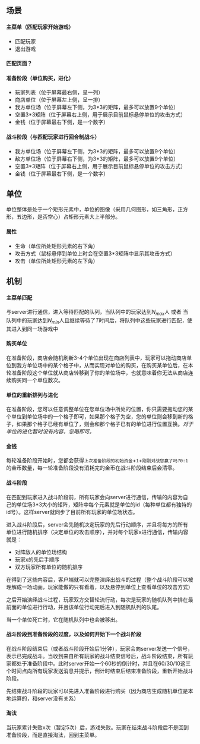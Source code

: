

## 场景

#### 主菜单（匹配玩家开始游戏）

- 匹配玩家
- 退出游戏

#### 匹配页面？

#### 准备阶段（单位购买，进化）

- 玩家列表（位于屏幕最右侧，呈一列）
- 商店单位（位于屏幕左上侧，呈一排）
- 我方单位场（位于屏幕左下侧，为3*3的矩阵，最多可以放置9个单位）
- 空置3*3矩阵（位于屏幕右上侧，用于展示目前鼠标悬停单位的攻击方式）
- 金钱（位于屏幕最右下侧，是一个数字）

#### 战斗阶段（与匹配玩家进行回合制战斗）

- 我方单位场（位于屏幕左下侧，为3*3的矩阵，最多可以放置9个单位）
- 敌方单位场（位于屏幕右下侧，为3*3的矩阵，最多可以放置9个单位）
- 空置3*3矩阵（位于屏幕右上侧，用于展示目前鼠标悬停单位的攻击方式）
- 金钱（位于屏幕最右下侧，是一个数字）



## 单位

单位整体是处于一个矩形元素中，单位的图像（采用几何图形，如三角形，正方形，五边形，是否空心）占矩形元素大上半部分。

#### 属性

- 生命（单位所处矩形元素的右下角）
- 攻击方式（鼠标悬停到单位上时会在空置3*3矩阵中显示其攻击方式）
- 攻击（单位所处矩形元素的左下角）



## 机制

#### 主菜单匹配

与server进行通信，进入等待匹配的队列，当队列中的玩家达到$N_{max}$人  或者   当队列中的玩家达到$N_{min}$人且继续等待了$T$时间后，将队列中这些玩家进行匹配，使其进入到同一场游戏中

#### 购买单位

在准备阶段，商店会随机刷新3-4个单位出现在商店列表中，玩家可以拖动商店单位到我方单位场中的某个格子中，从而实现对单位的购买，在购买某单位后，在本轮准备阶段这个单位就从商店转移到了你的单位场中，也就意味着你无法从商店连续购买同一个单位数次。

#### 单位的重新排列与进化

在准备阶段，您可以任意调整单位在您单位场中所处的位置，你只需要拖动您的某个单位到单位场中的一个格子即可，如果那个格子为空，您的单位则会移到新的格子，如果那个格子已经有单位了，则会和那个格子已有的单位进行位置互换。*对于单位的进化暂时没有内容，忽略即可。*

#### 金钱

每轮准备阶段开始时，您都会获得`上次准备阶段的初始资金`+`1`+`刚刚对战您赢了吗?0:1`的金币数量，每一轮准备阶段没有消耗完的金币在战斗阶段结束后会清零。

#### 战斗阶段

在匹配到玩家进入战斗阶段前，所有玩家会向server进行通信，传输的内容为自己的单位场3*3大小的矩阵，矩阵中每个元素就是单位的id（每种单位都有独特的id号）。这样server就同步了目前所有玩家的单位场状态。

进入战斗阶段后，server会先随机决定玩家的先后行动顺序，并且将每方的所有单位进行随机排序（决定单位的攻击顺序），并对每个玩家x进行通信，传输内容就是：

- 对阵敌人的单位场结构
- 玩家x的先后手顺序
- 双方玩家所有单位的随机排序

在得到了这些内容后，客户端就可以完整演绎出战斗的过程（整个战斗阶段可以被理解成一场动画，玩家能做的只有看着，以及悬停到单位上查看单位的攻击方式）

之后开始演绎战斗过程，玩家双方交替轮流行动，每次是玩家的随机队列中排在最前面的单位进行行动，并且该单位行动完后进入到随机队列的队尾。

当一个单位死亡时，它在随机队列中也会被移出。

#### 战斗阶段到准备阶段的过度，以及如何开始下一个战斗阶段

在战斗阶段结束后（或者战斗阶段开始后1分钟），玩家会向server发送一个信号，表示已完成战斗。当收到来自所有玩家的战斗结束信号后，战斗阶段结束，所有玩家都处于准备阶段中。此时server开始一个60秒的倒计时，并且在60/30/10这三个时间点向所有玩家发送消息并提示，倒计时结束后结束准备阶段，重新开始战斗阶段。

先结束战斗阶段的玩家可以先进入准备阶段进行购买（因为商店生成随机单位是本地运算的，和server没有关系）

#### 淘汰

当玩家累计失败x次（暂定5次）后，游戏失败。玩家在结束战斗阶段后不是回到准备阶段，而是直接淘汰，回到主菜单。